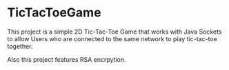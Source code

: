 # TicTacToeGame

This project is a simple 2D Tic-Tac-Toe Game that works with Java Sockets to allow Users who are connected to the same network to play tic-tac-toe together.

Also this project features RSA encrpytion.
